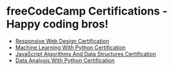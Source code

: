 # freeCodeCamp Certifications - Happy coding bros!
- [Responsive Web Design Certification](https://github.com/truonghet/freecodecamp/blob/master/Responsive%20Web%20Design%20Certification/Certificate.pdf)
- [Machine Learning With Python Certification](https://github.com/truonghet/freecodecamp/blob/master/Machine%20Learning%20With%20Python%20Certification/Certificate.pdf)
- [JavaScript Algorithms And Data Structures Certification](https://github.com/truonghet/freecodecamp/blob/master/JavaScript%20Algorithms%20And%20Data%20Structures%20Certification/Certificate.pdf)
- [Data Analysis With Python Certification](https://github.com/truonghet/freecodecamp/blob/master/Data%20Analysis%20With%20Python%20Certification/Certificate.pdf)
